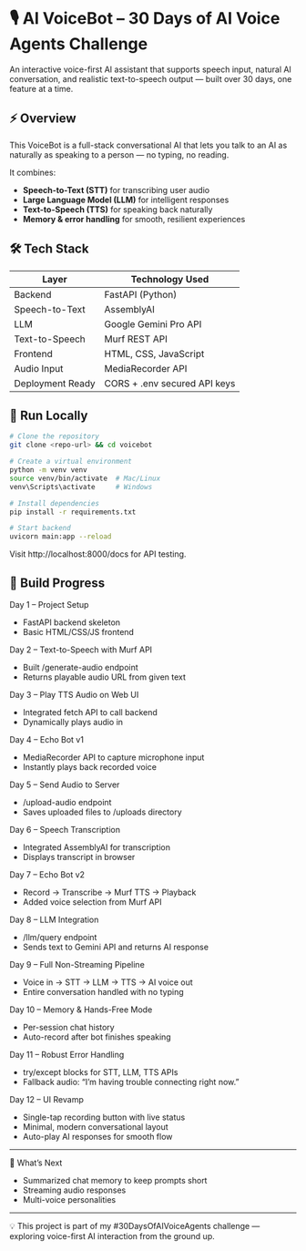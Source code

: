 # 🎙️ AI VoiceBot – 30 Days of AI Voice Agents Challenge 

An interactive voice-first AI assistant that supports speech input, natural AI conversation, and realistic text-to-speech output — built over 30 days, one feature at a time.


## ⚡ Overview

This VoiceBot is a full-stack conversational AI that lets you talk to an AI as naturally as speaking to a person — no typing, no reading.  

It combines:

- **Speech-to-Text (STT)** for transcribing user audio  
- **Large Language Model (LLM)** for intelligent responses  
- **Text-to-Speech (TTS)** for speaking back naturally  
- **Memory & error handling** for smooth, resilient experiences  



## 🛠 Tech Stack

| Layer             | Technology Used               |
|------------------|-------------------------------|
| Backend           | FastAPI (Python)              |
| Speech-to-Text    | AssemblyAI                    |
| LLM               | Google Gemini Pro API         |
| Text-to-Speech    | Murf REST API                 |
| Frontend          | HTML, CSS, JavaScript         |
| Audio Input       | MediaRecorder API             |
| Deployment Ready  | CORS + .env secured API keys  |



## 🚀 Run Locally

```bash
# Clone the repository
git clone <repo-url> && cd voicebot

# Create a virtual environment
python -m venv venv
source venv/bin/activate  # Mac/Linux
venv\Scripts\activate     # Windows

# Install dependencies
pip install -r requirements.txt

# Start backend
uvicorn main:app --reload
```

Visit http://localhost:8000/docs for API testing.

## 📅 Build Progress  

Day 1 – Project Setup  
- FastAPI backend skeleton  
- Basic HTML/CSS/JS frontend

Day 2 – Text-to-Speech with Murf API  
- Built /generate-audio endpoint  
- Returns playable audio URL from given text  

Day 3 – Play TTS Audio on Web UI  
- Integrated fetch API to call backend  
- Dynamically plays audio in <audio> element  

Day 4 – Echo Bot v1  
- MediaRecorder API to capture microphone input  
- Instantly plays back recorded voice  

Day 5 – Send Audio to Server  
- /upload-audio endpoint  
- Saves uploaded files to /uploads directory  

Day 6 – Speech Transcription  
- Integrated AssemblyAI for transcription  
- Displays transcript in browser  

Day 7 – Echo Bot v2  
- Record → Transcribe → Murf TTS → Playback  
- Added voice selection from Murf API  

Day 8 – LLM Integration  
- /llm/query endpoint  
- Sends text to Gemini API and returns AI response  

Day 9 – Full Non-Streaming Pipeline  
- Voice in → STT → LLM → TTS → AI voice out  
- Entire conversation handled with no typing  

Day 10 – Memory & Hands-Free Mode  
- Per-session chat history  
- Auto-record after bot finishes speaking  

Day 11 – Robust Error Handling  
- try/except blocks for STT, LLM, TTS APIs  
- Fallback audio: “I’m having trouble connecting right now.”  

Day 12 – UI Revamp  
- Single-tap recording button with live status  
- Minimal, modern conversational layout  
- Auto-play AI responses for smooth flow  

---

🎯 What’s Next  
- Summarized chat memory to keep prompts short  
- Streaming audio responses  
- Multi-voice personalities  
---
💡 This project is part of my #30DaysOfAIVoiceAgents challenge — exploring voice-first AI interaction from the ground up.

